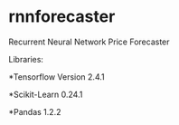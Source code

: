 # rnnforecaster
Recurrent Neural Network Price Forecaster

Libraries:

*Tensorflow Version 2.4.1 

*Scikit-Learn 0.24.1  

*Pandas 1.2.2




